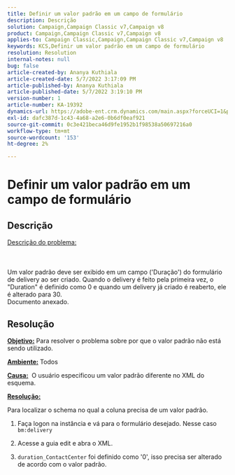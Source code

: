 ```yaml
---
title: Definir um valor padrão em um campo de formulário
description: Descrição
solution: Campaign,Campaign Classic v7,Campaign v8
product: Campaign,Campaign Classic v7,Campaign v8
applies-to: Campaign Classic,Campaign,Campaign Classic v7,Campaign v8
keywords: KCS,Definir um valor padrão em um campo de formulário
resolution: Resolution
internal-notes: null
bug: false
article-created-by: Ananya Kuthiala
article-created-date: 5/7/2022 3:17:09 PM
article-published-by: Ananya Kuthiala
article-published-date: 5/7/2022 3:19:10 PM
version-number: 1
article-number: KA-19392
dynamics-url: https://adobe-ent.crm.dynamics.com/main.aspx?forceUCI=1&pagetype=entityrecord&etn=knowledgearticle&id=ffdd6cc2-18ce-ec11-a7b5-0022480a8e40
exl-id: dafc387d-1c43-4a68-a2e6-0b6df0eaf921
source-git-commit: 0c3e421beca46d9fe1952b1f98538a50697216a0
workflow-type: tm+mt
source-wordcount: '153'
ht-degree: 2%

---
```


# Definir um valor padrão em um campo de formulário

## Descrição

<u>Descrição do problema:</u><br><br> <br><br>Um valor padrão deve ser exibido em um campo (&#39;Duração&#39;) do formulário de delivery ao ser criado. Quando o delivery é feito pela primeira vez, o &quot;Duration&quot; é definido como 0 e quando um delivery já criado é reaberto, ele é alterado para 30.
<br>Documento anexado.<br>

## Resolução


<b><u>Objetivo:</u></b> Para resolver o problema sobre por que o valor padrão não está sendo utilizado.

<b><u>Ambiente:</u></b> Todos

<b><u>Causa:</u></b>  O usuário especificou um valor padrão diferente no XML do esquema.

<b><u>Resolução:</u></b>

Para localizar o schema no qual a coluna precisa de um valor padrão.

1. Faça logon na instância e vá para o formulário desejado. Nesse caso `bm:delivery`

2. Acesse a guia edit e abra o XML.

3. `duration_ContactCenter` foi definido como &#39;0&#39;, isso precisa ser alterado de acordo com o valor padrão.
